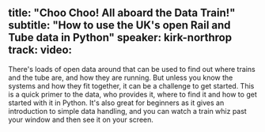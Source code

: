 title: "Choo Choo! All aboard the Data Train!"
subtitle: "How to use the UK's open Rail and Tube data in Python"
speaker: kirk-northrop
track: 
video:
---
There's loads of open data around that can be used to find out where trains and the tube are, and how they are running. But unless you know the systems and how they fit together, it can be a challenge to get started. This is a quick primer to the data, who provides it, where to find it and how to get started with it in Python. It's also great for beginners as it gives an introduction to simple data handling, and you can watch a train whiz past your window and then see it on your screen.